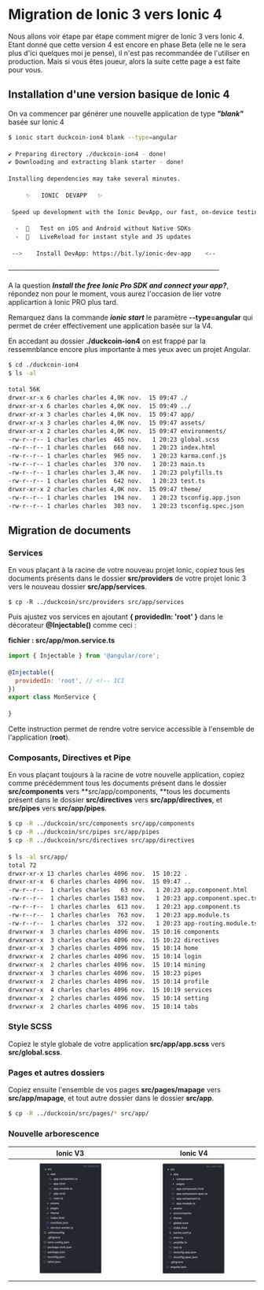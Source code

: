 # Migration de Ionic 3 vers Ionic 4

Nous allons voir étape par étape comment migrer de Ionic 3 vers Ionic 4. Etant donné que cette version 4 est encore en phase Beta \(elle ne le sera plus d'ici quelques moi je pense\), il n'est pas recommandée de l'utiliser en production. Mais si vous êtes joueur, alors la suite cette page a est faite pour vous.

## Installation d'une version basique de Ionic 4

On va commencer par générer une nouvelle application de type _**"blank"**_ basée sur Ionic 4

```bash
$ ionic start duckcoin-ion4 blank --type=angular

✔ Preparing directory ./duckcoin-ion4 - done!
✔ Downloading and extracting blank starter - done!

Installing dependencies may take several minutes.

     ✨   IONIC  DEVAPP   ✨

 Speed up development with the Ionic DevApp, our fast, on-device testing mobile app

  -  🔑   Test on iOS and Android without Native SDKs
  -  🚀   LiveReload for instant style and JS updates

 -->    Install DevApp: https://bit.ly/ionic-dev-app    <--

────────────────────────────────────────────────────────────
```

A la question _**Install the free Ionic Pro SDK and connect your app?**_, répondez non pour le moment, vous aurez l'occasion de lier votre applicartion à Ionic PRO plus tard.

Remarquez dans la commande _**ionic start**_ le paramètre **--type=angular** qui permet de créer effectivement une application basée sur la V4.

En accedant au dossier **./duckcoin-ion4** on est frappé par la ressemnblance encore plus importante à mes yeux avec un projet Angular.

```bash
$ cd ./duckcoin-ion4
$ ls -al

total 56K
drwxr-xr-x 6 charles charles 4,0K nov.  15 09:47 ./
drwxr-xr-x 6 charles charles 4,0K nov.  15 09:49 ../
drwxr-xr-x 3 charles charles 4,0K nov.  15 09:47 app/
drwxr-xr-x 3 charles charles 4,0K nov.  15 09:47 assets/
drwxr-xr-x 2 charles charles 4,0K nov.  15 09:47 environments/
-rw-r--r-- 1 charles charles  465 nov.   1 20:23 global.scss
-rw-r--r-- 1 charles charles  668 nov.   1 20:23 index.html
-rw-r--r-- 1 charles charles  965 nov.   1 20:23 karma.conf.js
-rw-r--r-- 1 charles charles  370 nov.   1 20:23 main.ts
-rw-r--r-- 1 charles charles 3,4K nov.   1 20:23 polyfills.ts
-rw-r--r-- 1 charles charles  642 nov.   1 20:23 test.ts
drwxr-xr-x 2 charles charles 4,0K nov.  15 09:47 theme/
-rw-r--r-- 1 charles charles  194 nov.   1 20:23 tsconfig.app.json
-rw-r--r-- 1 charles charles  303 nov.   1 20:23 tsconfig.spec.json
```

## Migration de documents

### Services

En vous plaçant à la racine de votre nouveau projet Ionic, copiez tous les documents présents dans le dossier **src/providers** de votre projet Ionic 3 vers le nouveau dossier **src/app/services**.

```
$ cp -R ../duckcoin/src/providers src/app/services
```

Puis ajustez vos services en ajoutant **{ providedIn: 'root' }** dans le décorateur **@Injectable\(\)** comme ceci :

**fichier : src/app/mon.service.ts**

```js
import { Injectable } from '@angular/core';

@Injectable({
  providedIn: 'root', // <!-- ICI
})
export class MonService {

}
```

Cette instruction permet de rendre votre service accessible à l'ensemble de l'application \(**root**\).

### Composants, Directives et Pipe

En vous plaçant toujours à la racine de votre nouvelle application, copiez comme précédemment tous les documents présent dans le dossier **src/components** vers **src/app/components, **tous les documents présent dans le dossier **src/directives** vers **src/app/directives**, et **src/pipes** vers **src/app/pipes**.

```bash
$ cp -R ../duckcoin/src/components src/app/components
$ cp -R ../duckcoin/src/pipes src/app/pipes
$ cp -R ../duckcoin/src/directives src/app/directives

$ ls -al src/app/
total 72
drwxr-xr-x 13 charles charles 4096 nov.  15 10:22 .
drwxr-xr-x  6 charles charles 4096 nov.  15 09:47 ..
-rw-r--r--  1 charles charles   63 nov.   1 20:23 app.component.html
-rw-r--r--  1 charles charles 1583 nov.   1 20:23 app.component.spec.ts
-rw-r--r--  1 charles charles  613 nov.   1 20:23 app.component.ts
-rw-r--r--  1 charles charles  763 nov.   1 20:23 app.module.ts
-rw-r--r--  1 charles charles  372 nov.   1 20:23 app-routing.module.ts
drwxrwxr-x  3 charles charles 4096 nov.  15 10:16 components
drwxrwxr-x  3 charles charles 4096 nov.  15 10:22 directives
drwxr-xr-x  3 charles charles 4096 nov.  15 10:14 home
drwxrwxr-x  2 charles charles 4096 nov.  15 10:14 login
drwxrwxr-x  2 charles charles 4096 nov.  15 10:14 mining
drwxrwxr-x  3 charles charles 4096 nov.  15 10:23 pipes
drwxrwxr-x  2 charles charles 4096 nov.  15 10:14 profile
drwxrwxr-x  4 charles charles 4096 nov.  15 10:19 services
drwxrwxr-x  2 charles charles 4096 nov.  15 10:14 setting
drwxrwxr-x  2 charles charles 4096 nov.  15 10:14 tabs
```

### Style SCSS

Copiez le style globale de votre application **src/app/app.scss** vers **src/global.scss**.

### Pages et autres dossiers

Copiez ensuite l'ensemble de vos pages **src/pages/mapage** vers  **src/app/mapage**, et tout autre dossier dans le dossier **src/app**.

```bash
$ cp -R ../duckcoin/src/pages/* src/app/
```

### Nouvelle arborescence

| Ionic V3 | Ionic V4 |
| :---: | :---: |
| ![](/assets/ionic_v3.png) | ![](/assets/ionic_v4.png) |



